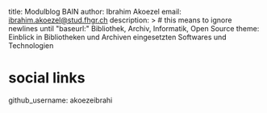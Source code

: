 title: Modulblog BAIN
author: Ibrahim Akoezel
email: ibrahim.akoezel@stud.fhgr.ch
description: > # this means to ignore newlines until "baseurl:"
  Bibliothek, Archiv, Informatik, Open Source
theme: Einblick in Bibliotheken und Archiven eingesetzten Softwares und Technologien

# social links
github_username:  akoezeibrahi
